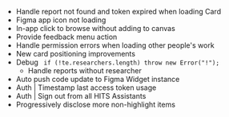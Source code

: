 - Handle report not found and token expired when loading Card
- Figma app icon not loading
- In-app click to browse without adding to canvas
- Provide feedback menu action
- Handle permission errors when loading other people's work
- New card positioning improvements
- Debug ` if (!te.researchers.length) throw new Error("!");`
  - Handle reports without researcher
- Auto push code update to Figma Widget instance
- Auth | Timestamp last access token usage
- Auth | Sign out from all HITS Assistants
- Progressively disclose more non-highlight items
